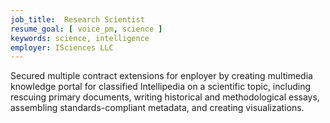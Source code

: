 ```yaml
---
job_title:  Research Scientist
resume_goal: [ voice_pm, science ]
keywords: science, intelligence
employer: ISciences LLC
---
```

Secured multiple contract extensions for enployer by creating multimedia knowledge portal for classified Intellipedia on a scientific topic, including rescuing primary documents, writing historical and methodological essays, assembling  standards-compliant metadata, and creating visualizations.